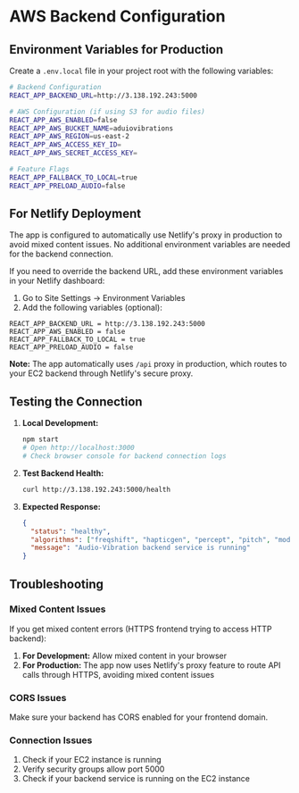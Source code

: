# AWS Backend Configuration

## Environment Variables for Production

Create a `.env.local` file in your project root with the following variables:

```bash
# Backend Configuration
REACT_APP_BACKEND_URL=http://3.138.192.243:5000

# AWS Configuration (if using S3 for audio files)
REACT_APP_AWS_ENABLED=false
REACT_APP_AWS_BUCKET_NAME=aduiovibrations
REACT_APP_AWS_REGION=us-east-2
REACT_APP_AWS_ACCESS_KEY_ID=
REACT_APP_AWS_SECRET_ACCESS_KEY=

# Feature Flags
REACT_APP_FALLBACK_TO_LOCAL=true
REACT_APP_PRELOAD_AUDIO=false
```

## For Netlify Deployment

The app is configured to automatically use Netlify's proxy in production to avoid mixed content issues. No additional environment variables are needed for the backend connection.

If you need to override the backend URL, add these environment variables in your Netlify dashboard:

1. Go to Site Settings → Environment Variables
2. Add the following variables (optional):

```
REACT_APP_BACKEND_URL = http://3.138.192.243:5000
REACT_APP_AWS_ENABLED = false
REACT_APP_FALLBACK_TO_LOCAL = true
REACT_APP_PRELOAD_AUDIO = false
```

**Note:** The app automatically uses `/api` proxy in production, which routes to your EC2 backend through Netlify's secure proxy.

## Testing the Connection

1. **Local Development:**
   ```bash
   npm start
   # Open http://localhost:3000
   # Check browser console for backend connection logs
   ```

2. **Test Backend Health:**
   ```bash
   curl http://3.138.192.243:5000/health
   ```

3. **Expected Response:**
   ```json
   {
     "status": "healthy",
     "algorithms": ["freqshift", "hapticgen", "percept", "pitch", "model1", "model2"],
     "message": "Audio-Vibration backend service is running"
   }
   ```

## Troubleshooting

### Mixed Content Issues
If you get mixed content errors (HTTPS frontend trying to access HTTP backend):

1. **For Development:** Allow mixed content in your browser
2. **For Production:** The app now uses Netlify's proxy feature to route API calls through HTTPS, avoiding mixed content issues

### CORS Issues
Make sure your backend has CORS enabled for your frontend domain.

### Connection Issues
1. Check if your EC2 instance is running
2. Verify security groups allow port 5000
3. Check if your backend service is running on the EC2 instance
